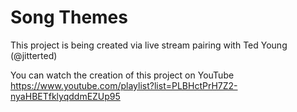 # Song Themes

This project is being created via live stream pairing with Ted Young (@jitterted)

You can watch the creation of this project on YouTube
https://www.youtube.com/playlist?list=PLBHctPrH7Z2-nyaHBETfklyqddmEZUp95
